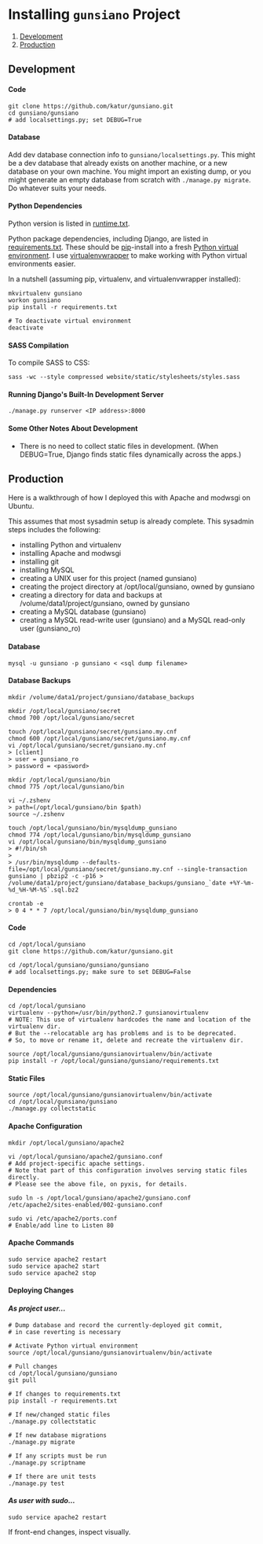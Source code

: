 # Installing `gunsiano` Project

1. [Development](#development)
1. [Production](#production)


## Development


#### Code

```
git clone https://github.com/katur/gunsiano.git
cd gunsiano/gunsiano
# add localsettings.py; set DEBUG=True
```


#### Database

Add dev database connection info to `gunsiano/localsettings.py`.
This might be a dev database that already exists on another machine,
or a new database on your own machine.
You might import an existing dump, or you might generate an empty database
from scratch with `./manage.py migrate`. Do whatever suits your needs.


#### Python Dependencies

Python version is listed in [runtime.txt](runtime.txt).

Python package dependencies, including Django,
are listed in [requirements.txt](requirements.txt).
These should be [pip](https://pypi.python.org/pypi/pip)-install into a fresh
[Python virtual environment](http://virtualenv.readthedocs.org/). I use
[virtualenvwrapper](http://virtualenvwrapper.readthedocs.org/en/latest/)
to make working with Python virtual environments easier.

In a nutshell (assuming pip, virtualenv, and virtualenvwrapper installed):
```
mkvirtualenv gunsiano
workon gunsiano
pip install -r requirements.txt

# To deactivate virtual environment
deactivate
```


#### SASS Compilation

To compile SASS to CSS:
```
sass -wc --style compressed website/static/stylesheets/styles.sass
```


#### Running Django's Built-In Development Server

```
./manage.py runserver <IP address>:8000
```


#### Some Other Notes About Development

- There is no need to collect static files in development.
(When DEBUG=True, Django finds static files dynamically across the apps.)



## Production

Here is a walkthrough of how I deployed this with Apache and modwsgi on Ubuntu.

This assumes that most sysadmin setup is already complete.
This sysadmin steps includes the following:

- installing Python and virtualenv
- installing Apache and modwsgi
- installing git
- installing MySQL
- creating a UNIX user for this project (named gunsiano)
- creating the project directory at /opt/local/gunsiano, owned by gunsiano
- creating a directory for data and backups at /volume/data1/project/gunsiano, owned by gunsiano
- creating a MySQL database (gunsiano)
- creating a MySQL read-write user (gunsiano) and a MySQL read-only user (gunsiano_ro)


#### Database

```
mysql -u gunsiano -p gunsiano < <sql dump filename>
```


#### Database Backups

```
mkdir /volume/data1/project/gunsiano/database_backups

mkdir /opt/local/gunsiano/secret
chmod 700 /opt/local/gunsiano/secret

touch /opt/local/gunsiano/secret/gunsiano.my.cnf
chmod 600 /opt/local/gunsiano/secret/gunsiano.my.cnf
vi /opt/local/gunsiano/secret/gunsiano.my.cnf
> [client]
> user = gunsiano_ro
> password = <password>

mkdir /opt/local/gunsiano/bin
chmod 775 /opt/local/gunsiano/bin

vi ~/.zshenv
> path=(/opt/local/gunsiano/bin $path)
source ~/.zshenv

touch /opt/local/gunsiano/bin/mysqldump_gunsiano
chmod 774 /opt/local/gunsiano/bin/mysqldump_gunsiano
vi /opt/local/gunsiano/bin/mysqldump_gunsiano
> #!/bin/sh
>
> /usr/bin/mysqldump --defaults-file=/opt/local/gunsiano/secret/gunsiano.my.cnf --single-transaction gunsiano | pbzip2 -c -p16 > /volume/data1/project/gunsiano/database_backups/gunsiano_`date +%Y-%m-%d_%H-%M-%S`.sql.bz2

crontab -e
> 0 4 * * 7 /opt/local/gunsiano/bin/mysqldump_gunsiano
```


#### Code

```
cd /opt/local/gunsiano
git clone https://github.com/katur/gunsiano.git

cd /opt/local/gunsiano/gunsiano/gunsiano
# add localsettings.py; make sure to set DEBUG=False
```


#### Dependencies

```
cd /opt/local/gunsiano
virtualenv --python=/usr/bin/python2.7 gunsianovirtualenv
# NOTE: This use of virtualenv hardcodes the name and location of the virtualenv dir.
# But the --relocatable arg has problems and is to be deprecated.
# So, to move or rename it, delete and recreate the virtualenv dir.

source /opt/local/gunsiano/gunsianovirtualenv/bin/activate
pip install -r /opt/local/gunsiano/gunsiano/requirements.txt
```


#### Static Files

```
source /opt/local/gunsiano/gunsianovirtualenv/bin/activate
cd /opt/local/gunsiano/gunsiano
./manage.py collectstatic
```


#### Apache Configuration

```
mkdir /opt/local/gunsiano/apache2

vi /opt/local/gunsiano/apache2/gunsiano.conf
# Add project-specific apache settings.
# Note that part of this configuration involves serving static files directly.
# Please see the above file, on pyxis, for details.

sudo ln -s /opt/local/gunsiano/apache2/gunsiano.conf /etc/apache2/sites-enabled/002-gunsiano.conf

sudo vi /etc/apache2/ports.conf
# Enable/add line to Listen 80
```


#### Apache Commands

```
sudo service apache2 restart
sudo service apache2 start
sudo service apache2 stop
```


#### Deploying Changes

#### *As project user...*
```
# Dump database and record the currently-deployed git commit,
# in case reverting is necessary

# Activate Python virtual environment
source /opt/local/gunsiano/gunsianovirtualenv/bin/activate

# Pull changes
cd /opt/local/gunsiano/gunsiano
git pull

# If changes to requirements.txt
pip install -r requirements.txt

# If new/changed static files
./manage.py collectstatic

# If new database migrations
./manage.py migrate

# If any scripts must be run
./manage.py scriptname

# If there are unit tests
./manage.py test
```

#### *As user with sudo...*
```
sudo service apache2 restart
```

If front-end changes, inspect visually.
